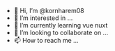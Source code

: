 - 👋 Hi, I’m @kornharem08
- 👀 I’m interested in ...
- 🌱 I’m currently learning vue nuxt 
- 💞️ I’m looking to collaborate on ...
- 📫 How to reach me ...

<!---
kornharem08/kornharem08 is a ✨ special ✨ repository because its `README.md` (this file) appears on your GitHub profile.
You can click the Preview link to take a look at your changes.
--->
